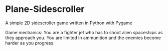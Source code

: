 # Plane-Sidescroller
A simple 2D sidescroller game written in Python with Pygame

Game mechanics:
You are a fighter jet who has to shoot alien spaceships as they approach you.
You are limited in ammunition and the enemies become harder as you progress.
